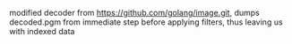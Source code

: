 modified decoder from https://github.com/golang/image.git, dumps decoded.pgm from immediate step before applying filters, thus leaving us with indexed data

